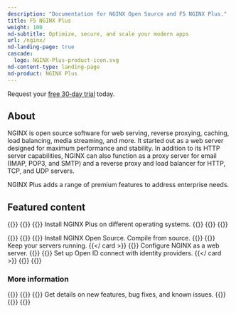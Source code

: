 ```yaml
---
description: "Documentation for NGINX Open Source and F5 NGINX Plus."
title: F5 NGINX Plus
weight: 100
nd-subtitle: Optimize, secure, and scale your modern apps
url: /nginx/
nd-landing-page: true
cascade:
  logo: NGINX-Plus-product-icon.svg
nd-content-type: landing-page
nd-product: NGINX Plus
---
```

Request your [free 30‑day trial](https://www.nginx.com/free-trial-request) today.

## About
[//]: # "These are Markdown comments to guide you through document structure. Remove them as you go, as well as any unnecessary sections."
[//]: # "Use underscores for _italics_, and double asterisks for **bold**."
[//]: # "Backticks are for `monospace`, used sparingly and reserved mostly for executable names - they can cause formatting problems. Avoid them in tables: use italics instead."

NGINX is open source software for web serving, reverse proxying, caching, load balancing, media streaming, and more. It started out as a web server designed for maximum performance and stability. In addition to its HTTP server capabilities, NGINX can also function as a proxy server for email (IMAP, POP3, and SMTP) and a reverse proxy and load balancer for HTTP, TCP, and UDP servers.

NGINX Plus adds a range of premium features to address enterprise needs.

## Featured content
[//]: # "You can add a maximum of three cards: any extra will not display."
[//]: # "One card will take full width page: two will take half width each. Three will stack like an inverse pyramid."
[//]: # "Some examples of content could be the latest release note, the most common install path, and a popular new feature."

{{<card-layout>}}
  {{<card-section showAsCards="true" isFeaturedSection="true">}}
    {{<card title="Install NGINX Plus" titleUrl="/nginx/installing-nginx/installing-nginx-plus/" icon="unplug" isFullSize="true">}}
      Install NGINX Plus on different operating systems.
    {{</card >}}
  {{</card-section>}}
{{</card-layout>}}


{{<card-layout>}}
  {{<card-section showAsCards="true" >}}
    {{<card title="Install NGINX Open Source" titleUrl="/nginx/installing-nginx/installing-nginx-open-source/" >}}
      Install NGINX Open Source. Compile from source.
    {{</card>}}
    {{<card title="Set up HTTP load balancing" titleUrl="/admin-guide/load-balancer/http-load-balancer/" >}}
      Keep your servers running.
    {{</ card >}}
    {{<card title="Set up a web server" titleUrl="/nginx/admin-guide/web-server/web-server/" >}}
      Configure NGINX as a web server.
    {{</card>}}
    {{<card title="Secure with Single Sign-On" titleUrl="/nginx/admin-guide/security-controls/configuring-oidc/">}}
      Set up Open ID connect with identity providers.
    {{</ card >}}
  {{</card-section>}}
{{</card-layout>}}

### More information

{{<card-layout>}}
  {{<card-section showAsCards="true" >}}
    {{<card title="View release notes and updates" titleUrl="/nginx-instance-manager/releases/" icon="clock-alert">}}
      Get details on new features, bug fixes, and known issues.
    {{</card>}}
  {{</card-section>}}
{{</card-layout>}}
